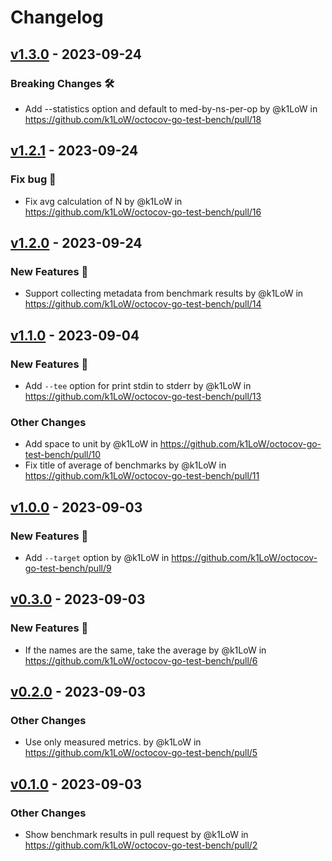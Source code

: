 # Changelog

## [v1.3.0](https://github.com/k1LoW/octocov-go-test-bench/compare/v1.2.1...v1.3.0) - 2023-09-24
### Breaking Changes 🛠
- Add --statistics option and default to med-by-ns-per-op by @k1LoW in https://github.com/k1LoW/octocov-go-test-bench/pull/18

## [v1.2.1](https://github.com/k1LoW/octocov-go-test-bench/compare/v1.2.0...v1.2.1) - 2023-09-24
### Fix bug 🐛
- Fix avg calculation of N by @k1LoW in https://github.com/k1LoW/octocov-go-test-bench/pull/16

## [v1.2.0](https://github.com/k1LoW/octocov-go-test-bench/compare/v1.1.0...v1.2.0) - 2023-09-24
### New Features 🎉
- Support collecting metadata from benchmark results by @k1LoW in https://github.com/k1LoW/octocov-go-test-bench/pull/14

## [v1.1.0](https://github.com/k1LoW/octocov-go-test-bench/compare/v1.0.0...v1.1.0) - 2023-09-04
### New Features 🎉
- Add `--tee` option for print stdin to stderr by @k1LoW in https://github.com/k1LoW/octocov-go-test-bench/pull/13
### Other Changes
- Add space to unit by @k1LoW in https://github.com/k1LoW/octocov-go-test-bench/pull/10
- Fix title of average of benchmarks by @k1LoW in https://github.com/k1LoW/octocov-go-test-bench/pull/11

## [v1.0.0](https://github.com/k1LoW/octocov-go-test-bench/compare/v0.3.0...v1.0.0) - 2023-09-03
### New Features 🎉
- Add `--target` option by @k1LoW in https://github.com/k1LoW/octocov-go-test-bench/pull/9

## [v0.3.0](https://github.com/k1LoW/octocov-go-test-bench/compare/v0.2.0...v0.3.0) - 2023-09-03
### New Features 🎉
- If the names are the same, take the average by @k1LoW in https://github.com/k1LoW/octocov-go-test-bench/pull/6

## [v0.2.0](https://github.com/k1LoW/octocov-go-test-bench/compare/v0.1.0...v0.2.0) - 2023-09-03
### Other Changes
- Use only measured metrics. by @k1LoW in https://github.com/k1LoW/octocov-go-test-bench/pull/5

## [v0.1.0](https://github.com/k1LoW/octocov-go-test-bench/commits/v0.1.0) - 2023-09-03
### Other Changes
- Show benchmark results in pull request by @k1LoW in https://github.com/k1LoW/octocov-go-test-bench/pull/2
